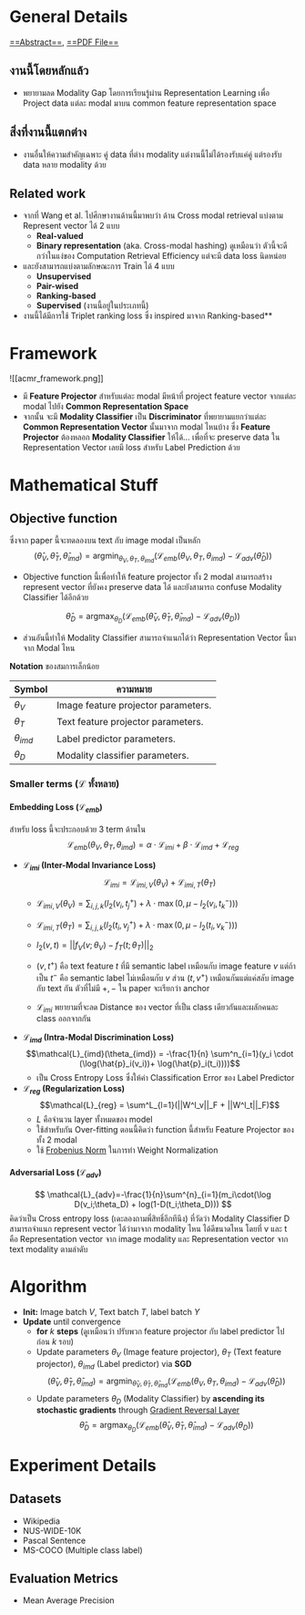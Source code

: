 # General Details
[==Abstract==](https://dl.acm.org/doi/abs/10.1145/3123266.3123326), [==PDF File==](https://dl.acm.org/doi/pdf/10.1145/3123266.3123326)
## งานนี้โดยหลักแล้ว
- พยายามลด Modality Gap โดยการเรียนรู้ผ่าน Representation Learning เพื่อ Project data แต่ละ modal มาบน common feature representation space

## สิ่งที่งานนี้แตกต่าง
- งานอื่นให้ความสำคัญเฉพาะ คู่ data ที่ต่าง modality แต่งานนี้ไม่ได้รองรับแค่คู่ แต่รองรับ data หลาย modality ด้วย

## Related work
- จากที่ Wang et al. ไปศึกษางานด้านนี้มาพบว่า ด้าน Cross modal retrieval แบ่งตาม Represent vector ได้ 2 แบบ
	- **Real-valued**
	- **Binary representation** (aka. Cross-modal hashing) ดูเหมือนว่า ตัวนี้จะดีกว่าในแง่ของ Computation Retrieval Efficiency แต่จะมี data loss นิดหน่อย
- และยังสามารถแบ่งตามลักษณะการ Train ได้ 4 แบบ
	-  **Unsupervised**
	-  **Pair-wised**
	-  **Ranking-based**
	-   **Supervised** (งานนี้อยู่ในประเภทนี้)
- งานนี้ได้มีการใช้ Triplet ranking loss ซึ่ง inspired มาจาก Ranking-based**

# Framework
![[acmr_framework.png]]
- มี **Feature Projector** สำหรับแต่ละ modal มีหน้าที่ project feature vector จากแต่ละ modal ไปยัง **Common Representation Space** 
- จากนั้น จะมี **Modality Classifier** เป็น **Discriminator** ที่พยายามแยกว่าแต่ละ **Common Representation Vector** นั้นมาจาก modal ไหนบ้าง ซึ่ง **Feature Projector** ต้องหลอก **Modality Classifier** ให้ได้… เพื่อที่จะ preserve data ใน Representation Vector เลยมี loss สำหรับ Label Prediction ด้วย

# Mathematical Stuff
## Objective function
ซึ่งจาก paper นี้จะทดลองบน text กับ image modal เป็นหลัก
$$
\DeclareMathOperator*{\argmin}{argmin}
(\hat{\theta}_V,\hat{\theta}_T, \hat{\theta}_{imd})
= \argmin_{\theta_V,\theta_T, \theta_{imd}}
(\mathcal{L}_{emb}(\theta_V,\theta_T, \theta_{imd}) - \mathcal{L}_{adv}(\hat{\theta}_D))
$$
- Objective function นี้เพื่อทำให้ feature projector ทั้ง 2 modal สามารถสร้าง represent vector ที่ยังคง preserve data ได้ และยังสามารถ confuse Modality Classifier ได้อีกด้วย

$$
\DeclareMathOperator*{\argmax}{argmax}
\hat{\theta}_{D} = 
\argmax_{\theta_{D}}(\mathcal{L}_{emb} (\hat{\theta}_V,\hat{\theta}_T, \hat{\theta}_{imd}) - \mathcal{L}_{adv}(\theta_{D}) )
$$
- ส่วนอันนี้ทำให้ Modality Classifier สามารถจำแนกได้ว่า Representation Vector นี้มาจาก Modal ไหน

**Notation** ของสมการเล็กน้อย 
  
 Symbol          | ความหมาย 
 --------------- | ----------------------------------
 $\theta_{V}$    | Image feature projector parameters.
 $\theta_{T}$    | Text feature projector parameters. 
 $\theta_{imd}$  | Label predictor parameters.
 $\theta_{D}$    | Modality classifier parameters.

### Smaller terms ($\mathcal{L}$ ทั้งหลาย)
#### Embedding Loss ($\mathcal{L}_{emb}$)
สำหรับ loss นี้จะประกอบด้วย 3 term ด้านใน
$$
\mathcal{L}_{emb}(\theta_{V},\theta_{T},\theta_{imd}) = \alpha \cdot \mathcal{L}_{imi} + \beta \cdot \mathcal{L}_{imd} + \mathcal{L}_{reg}
$$
- **$\mathcal{L}_{imi}$  (Inter-Modal Invariance Loss)**
  $$\mathcal{L}_{imi}=\mathcal{L}_{imi,V}(\theta_{V})+\mathcal{L}_{imi,T}(\theta_{T}) 
$$  
  - $\mathcal{L}_{imi,V}(\theta_{V})=\sum_{i,j,k}(l_2(v_i,t^{+}_j)+\lambda\cdot\max(0,\mu-l_2(v_i,t_k^-)))$
    
  - $\mathcal{L}_{imi,T}(\theta_{T})=\sum_{i,j,k}(l_2(t_i,v^{+}_j)+\lambda\cdot\max(0,\mu-l_2(t_i,v_k^-)))$
    
  - $l_2(v,t) = ||f_V(v;\theta_V) - f_T(t;\theta_T)||_2$

  - $(v,t^+)$ คือ text feature $t$ ที่มี semantic label เหมือนกับ image feature $v$ แต่ถ้าเป็น $t^-$ คือ semantic label ไม่เหมือนกับ $v$ ส่วน $(t,v^+)$ เหมือนกันแต่แค่สลับ image กับ text กัน ตัวที่ไม่มี $+,-$ ใน paper จะเรียกว่า anchor
  - $\mathcal{L}_{imi}$ พยายามที่จะลด Distance ของ vector ที่เป็น class เดียวกันและผลักคนละ class ออกจากกัน
- **$\mathcal{L}_{imd}$ (Intra-Modal Discrimination Loss)**
$$\mathcal{L}_{imd}(\theta_{imd}) = -\frac{1}{n} \sum^n_{i=1}(y_i \cdot (\log(\hat{p}_i(v_i))+ \log(\hat{p}_i(t_i))))$$
  - เป็น Cross Entropy Loss ซึ่งให้ค่า Classification Error ของ Label Predictor
- **$\mathcal{L}_{reg}$ (Regularization Loss)**
$$\mathcal{L}_{reg} = \sum^L_{l=1}(||W^l_v||_F + ||W^l_t||_F)$$
  - $L$ คือจำนวน layer ทั้งหมดของ model
  - ใช้สำหรับกัน Over-fitting ตอนนี้คิดว่า function นี้สำหรับ Feature Projector ของทั้ง 2 modal
  - ใช้ [Frobenius Norm](lib/math/norm/Frobenius%20Norm) ในการทำ Weight Normalization
#### Adversarial Loss $(\mathcal{L}_{adv})$
$$
\mathcal{L}_{adv}=-\frac{1}{n}\sum^{n}_{i=1}(m_i\cdot(\log D(v_i;\theta_D) + log(1-D(t_i;\theta_D)))
$$
คิดว่าเป็น Cross entropy loss (เดะลองถามพี่สิทธิ์อีกทีนึง) ที่วัดว่า Modality Classifier D สามารถจำแนก represent vector ได้ว่ามาจาก modality ไหน ได้ดีขนาดไหน โดยที่ v และ t คือ Representation vector จาก image modality และ Representation vector จาก text modality ตามลำดับ

# Algorithm
- **Init:** Image batch $V$, Text batch $T$, label batch $Y$
- **Update** until convergence
  - **for** $k$ **steps** (ดูเหมือนว่า ปรับพวก feature projector กับ label predictor ไปก่อน $k$ รอบ)
  -  Update parameters $\theta_V$ (Image feature projector), $\theta_T$ (Text feature projector), $\theta_{imd}$ (Label predictor) via **SGD**
    $$ \DeclareMathOperator*{\argmin}{argmin}(\hat{\theta}_V,\hat{\theta}_T, \hat{\theta}_{imd}) = \argmin_{\hat{\theta}_V,\hat{\theta}_T, \hat{\theta}_{imd}}(\mathcal{L}_{emb}(\theta_V,\theta_T, \theta_{imd}) - \mathcal{L}_{adv}(\hat{\theta}_D))$$
   - Update parameters $\theta_D$ (Modality Classifier) by **ascending its stochastic gradients** through [Gradient Reversal Layer](Gradient%20Reversal.md) $$
\DeclareMathOperator*{\argmax}{argmax} \hat{\theta}_{D} = \argmax_{\theta_{D}}(\mathcal{L}_{emb} (\hat{\theta}_V,\hat{\theta}_T, \hat{\theta}_{imd}) - \mathcal{L}_{adv}(\theta_{D}) )
$$

# Experiment Details
## Datasets
- Wikipedia
- NUS-WIDE-10K
- Pascal Sentence
- MS-COCO (Multiple class label)

## Evaluation Metrics
- Mean Average Precision